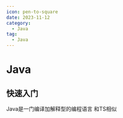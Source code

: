 ```yaml
---
icon: pen-to-square
date: 2023-11-12 
category:
  - Java
tag:
  - Java
---
```


# Java

## 快速入门

Java是一门编译加解释型的编程语言
和TS相似
